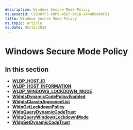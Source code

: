 ```yaml
---
description: Windows Secure Mode Policy
ms.assetid: C59D07F5-98F9-45E7-B418-244AD9A9AF21
title: Windows Secure Mode Policy
ms.topic: article
ms.date: 05/31/2018
---
```


# Windows Secure Mode Policy

## In this section

-   [**WLDP\_HOST\_ID**](wldp-host-id.md)
-   [**WLDP\_HOST\_INFORMATION**](wldp-host-information.md)
-   [**WLDP\_WINDOWS\_LOCKDOWN\_MODE**](wldp-windows-lockdown-mode.md)
-   [**WldpIsDynamicCodePolicyEnabled**](wldpisdynamiccodepolicyenabled.md)
-   [**WldpIsClassInApprovedList**](wldpisclassinapprovedlist.md)
-   [**WldpGetLockdownPolicy**](wlpdgetlockdownpolicy.md)
-   [**WldpQueryDynamicCodeTrust**](wldpquerydynamiccodetrust.md)
-   [**WldpQueryWindowsLockdownMode**](wldpquerywindowslockdownmode.md)
-   [**WldpSetDynamicCodeTrust**](wldpsetdynamiccodetrust.md)

 

 



